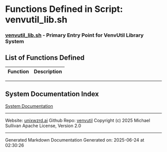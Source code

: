 # Functions Defined in Script: venvutil_lib.sh

### [venvutil_lib.sh](/docs/shdoc/bin/shinclude/scripts/venvutil_lib.sh.md) - Primary Entry Point for VenvUtil Library System

## List of Functions Defined

| Function | Description |
|:--|:--|

---

## System Documentation Index

[System Documentation](/README.md)

---

Website: [unixwzrd.ai](https://unixwzrd.ai)
Github Repo: [venvutil](https://github.com/unixwzrd/venvutil)
Copyright (c) 2025 Michael Sullivan
Apache License, Version 2.0

---

Generated Markdown Documentation
Generated on: 2025-06-24 at 02:30:26
